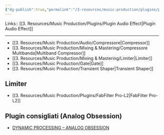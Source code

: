 ```yaml
---
{"dg-publish":true,"permalink":"/3-resources/music-production/plugins/plugin-audio-effect-dynamics/"}
---
```


Links:: [[3. Resources/Music Production/Plugins/Plugin Audio Effect\|Plugin Audio Effect]]

---
- [[3. Resources/Music Production/Audio/Compressore\|Compressor]]
- [[3. Resources/Music Production/Mixing & Mastering/Compressore Multibanda\|Multiband Compressor]]
- [[3. Resources/Music Production/Mixing & Mastering/Limiter\|Limiter]]
- [[3. Resources/Music Production/Gate\|Gate]]
- [[3. Resources/Music Production/Transient Shaper\|Transient Shaper]]

## Limiter

- [[3. Resources/Music Production/Plugins/FabFilter Pro-L2\|FabFilter Pro-L2]]


## Plugin consigliati (Analog Obsession)

- [DYNAMIC PROCESSING – ANALOG OBSESSION](https://analogobsession.com/dynamicprocessing/)



